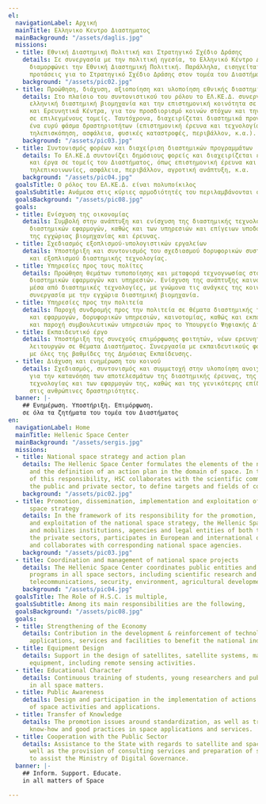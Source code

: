 ```yaml
---
el:
  navigationLabel: Αρχική
  mainTitle: Ελληνικο Κεντρο Διαστηματος
  mainBackground: "/assets/daglis.jpg"
  missions:
  - title: Εθνική Διαστημική Πολιτική και Στρατηγικό Σχέδιο Δράσης
    details: Σε συνεργασία με την πολιτική ηγεσία, το Ελληνικό Κέντρο Διαστήματος
      διαμορφώνει την Εθνική Διαστημική Πολιτική. Παράλληλα, εισηγείται και υλοποιεί
      προτάσεις για το Στρατηγικό Σχέδιο Δράσης στον τομέα του Διαστήματος.
    background: "/assets/pic02.jpg"
  - title: Προώθηση, διάχυση, αξιοποίηση και υλοποίηση εθνικής διαστημικής πολιτικής
    details: Στο πλαίσιο του συντονιστικού του ρόλου το ΕΛ.ΚΕ.Δ. συνεργάζεται με την
      ελληνική διαστημική βιομηχανία και την επιστημονική κοινότητα σε Πανεπιστήμια
      και Ερευνητικά Κέντρα, για τον προσδιορισμό κοινών στόχων και την επίτευξη συνέργειας
      σε επιλεγμένους τομείς. Ταυτόχρονα, διαχειρίζεται διαστημικά προγράμματα σε
      ένα ευρύ φάσμα δραστηριοτήτων (επιστημονική έρευνα και τεχνολογία, τηλεπικοινωνίες,
      τηλεπισκόπηση, ασφάλεια, φυσικές καταστροφές, περιβάλλον, κ.α.).
    background: "/assets/pic03.jpg"
  - title: Συντονισμός φορέων και διαχείριση διαστημικών προγραμμάτων
    details: Το ΕΛ.ΚΕ.Δ συντονίζει δημόσιους φορείς και διαχειρίζεται εθνικά προγράμματα
      και έργα σε τομείς του Διαστήματος, όπως επιστημονική έρευνα και τεχνολογία,
      τηλεπικοινωνίες, ασφάλεια, περιβάλλον, αγροτική ανάπτυξη, κ.α.
    background: "/assets/pic04.jpg"
  goalsTitle: Ο ρόλος του ΕΛ.ΚΕ.Δ. είναι πολυποίκιλος
  goalsSubtitle: Ανάμεσα στις κύριες αρμοδιότητές του περιλαμβάνονται οι ακόλουθες
  goalsBackground: "/assets/pic08.jpg"
  goals:
  - title: Ενίσχυση της οικονομίας
    details: Συμβολή στην ανάπτυξη και ενίσχυση της διαστημικής τεχνολογίας και των
      διαστημικών εφαρμογών, καθώς και των υπηρεσιών και επίγειων υποδομών προς όφελος
      της εγχώριας βιομηχανίας και έρευνας.
  - title: Σχεδιασμός εξοπλισμού-υπολογιστικών εργαλείων
    details: Υποστήριξη και συντονισμός του σχεδιασμού δορυφορικών συστημάτων, υλικών
      και εξοπλισμού διαστημικής τεχνολογίας.
  - title: Υπηρεσίες προς τους πολίτες
    details: Προώθηση θεμάτων τυποποίησης και μεταφορά τεχνογνωσίας στον τομέα των
      διαστημικών εφαρμογών και υπηρεσιών. Ενίσχυση της ανάπτυξης καινοτόμων λύσεων
      μέσα από διαστημικές τεχνολογίες, με γνώμονα τις ανάγκες της κοινωνίας και σε
      συνεργασία με την εγχώρια διαστημική βιομηχανία.
  - title: Υπηρεσίες προς την πολιτεία
    details: Παροχή συνδρομής προς την πολιτεία σε θέματα διαστημικής τεχνολογίας
      και εφαρμογών, δορυφορικών υπηρεσιών, καινοτομίας, καθώς και εκπόνηση μελετών
      και παροχή συμβουλευτικών υπηρεσιών προς το Υπουργείο Ψηφιακής Διακυβέρνησης.
  - title: Εκπαιδευτικό έργο
    details: Υποστήριξη της συνεχούς επιμόρφωσης φοιτητών, νέων ερευνητών και δημόσιων
      λειτουργών σε θέματα Διαστήματος. Συνεργασία με εκπαιδευτικούς φορείς και διασύνδεση
      με όλες της βαθμίδες της Δημόσιας Εκπαίδευσης.
  - title: Διάχυση και ενημέρωση του κοινού
    details: Σχεδιασμός, συντονισμός και συμμετοχή στην υλοποίηση ανοιχτών δράσεων
      για την κατανόηση των αποτελεσμάτων της διαστημικής έρευνας, της διαστημικής
      τεχνολογίας και των εφαρμογών της, καθώς και της γενικότερης επίδρασης του Διαστήματος
      στις ανθρώπινες δραστηριότητες.
  banner: |-
    ## Ενημέρωση. Υποστήριξη. Επιμόρφωση.
    σε όλα τα ζητήματα του τομέα του Διαστήματος
en:
  navigationLabel: Home
  mainTitle: Hellenic Space Center
  mainBackground: "/assets/sergis.jpg"
  missions:
  - title: National space strategy and action plan
    details: The Hellenic Space Center formulates the elements of the national strategy
      and the definition of an action plan in the domain of space. In the framework
      of this responsibility, HSC collaborates with the scientific community, and
      the public and private sector, to define targets and fields of collaboration.
    background: "/assets/pic02.jpg"
  - title: Promotion, dissemination, implementation and exploitation of the national
      space strategy
    details: In the framework of its responsibility for the promotion, dissemination
      and exploitation of the national space strategy, the Hellenic Space Centre supports
      and mobilizes institutions, agencies and legal entities of both the public and
      the private sectors, participates in European and international organizations
      and collaborates with corresponding national space agencies.
    background: "/assets/pic03.jpg"
  - title: Coordination and management of national space projects
    details: The Hellenic Space Center coordinates public entities and manages national
      programs in all space sectors, including scientific research and technology,
      telecommunications, security, environment, agricultural development, etc.
    background: "/assets/pic04.jpg"
  goalsTitle: The Role of H.S.C. is multiple,
  goalsSubtitle: Among its main responsibilities are the following,
  goalsBackground: "/assets/pic08.jpg"
  goals:
  - title: Strengthening of the Economy
    details: Contribution in the development & reinforcement of technology and space
      applications, services and facilities to benefit the national industry and research.
  - title: Equipment Design
    details: Support in the design of satellites, satellite systems, materials and
      equipment, including remote sensing activities.
  - title: Educational Character
    details: Continuous training of students, young researchers and public officials
      in all space matters.
  - title: Public Awareness
    details: Design and participation in the implementation of actions for the comprehension
      of space activities and applications.
  - title: Transfer of Knowledge
    details: The promotion issues around standardization, as well as transferring
      know-how and good practices in space applications and services.
  - title: Cooperation with the Public Sector
    details: Assistance to the State with regards to satellite and space issues, as
      well as the provision of consulting services and preparation of studies in order
      to assist the Ministry of Digital Governance.
  banner: |-
    ## Inform. Support. Educate.
    in all matters of Space

---
```

